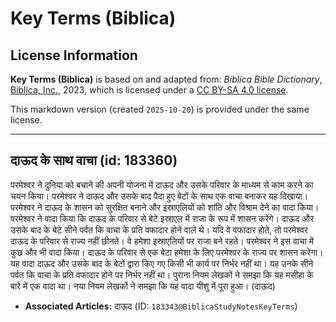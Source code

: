 # Key Terms (Biblica)

## License Information

**Key Terms (Biblica)** is based on and adapted from: _Biblica Bible Dictionary_, [Biblica, Inc.](https://www.biblica.com/), 2023, which is licensed under a [CC BY-SA 4.0 license](https://creativecommons.org/licenses/by-sa/4.0/legalcode.en).

This markdown version (created `2025-10-20`) is provided under the same license.



--------------------------------

## दाऊद के साथ वाचा (id: 183360)

परमेश्वर ने दुनिया को बचाने की अपनी योजना में दाऊद और उसके परिवार के माध्यम से काम करने का चयन किया। परमेश्वर ने दाऊद और उसके बाद पैदा हुए बेटों के साथ एक वाचा बनाकर यह दिखाया। परमेश्वर ने दाऊद के शासन को सुरक्षित बनाने और इस्राएलियों को शांति और विश्राम देने का वादा किया। परमेश्वर ने वादा किया कि दाऊद के परिवार से बेटे इस्राएल में राजा के रूप में शासन करेंगे। दाऊद और उसके बाद के बेटे सीने पर्वत कि वाचा के प्रति वफादार होने वाले थे। यदि वे वफादार होते, तो परमेश्वर दाऊद के परिवार से राज्य नहीं छीनते। वे हमेशा इस्राएलियों पर राजा बने रहते। परमेश्वर ने इस वाचा में कुछ और भी वादा किया। दाऊद के परिवार से एक बेटा हमेशा के लिए परमेश्वर के राज्य पर शासन करेगा। यह वादा दाऊद और उसके बाद के बेटों द्वारा किए गए किसी भी कार्य पर निर्भर नहीं था। यह उनके सीने पर्वत कि वाचा के प्रति वफादार होने पर निर्भर नहीं था। पुराना नियम लेखकों ने समझा कि यह मसीहा के बारे में एक वादा था। नया नियम लेखकों ने समझा कि यह वादा यीशु में पूरा हुआ। (दाऊद)

* **Associated Articles:** दाऊद (ID: `183343@BiblicaStudyNotesKeyTerms`)

